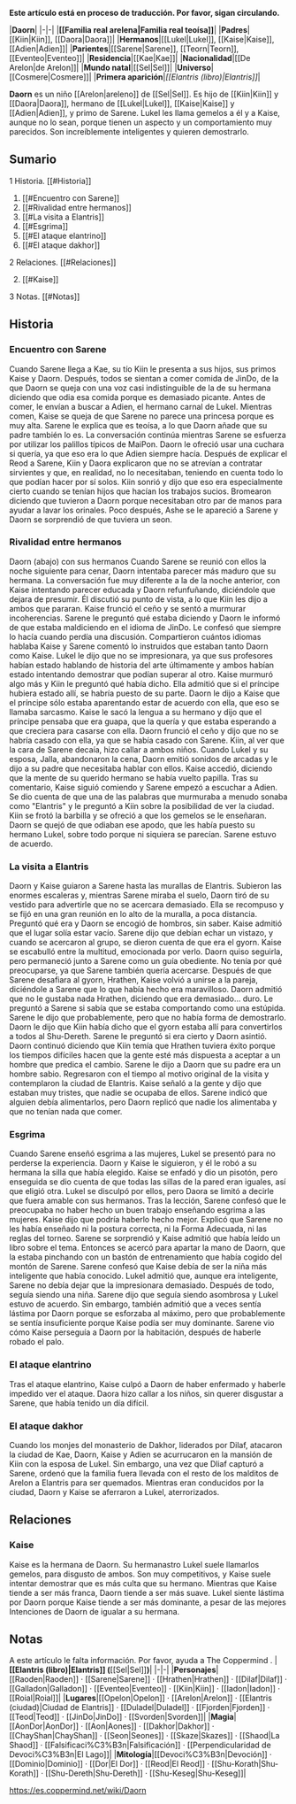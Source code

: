 **Este artículo está en proceso de traducción. Por favor, sigan circulando.**


|**Daorn**|
|-|-|
|**[[Familia real arelena\|Familia real teoísa]]**|
|**Padres**|[[Kiin\|Kiin]], [[Daora\|Daora]]|
|**Hermanos**|[[Lukel\|Lukel]], [[Kaise\|Kaise]], [[Adien\|Adien]]|
|**Parientes**|[[Sarene\|Sarene]], [[Teorn\|Teorn]], [[Eventeo\|Eventeo]]|
|**Residencia**|[[Kae\|Kae]]|
|**Nacionalidad**|[[De Arelon\|de Arelon]]|
|**Mundo natal**|[[Sel\|Sel]]|
|**Universo**|[[Cosmere\|Cosmere]]|
|**Primera aparición**|*[[Elantris (libro)\|Elantris]]*|

**Daorn** es un niño [[Arelon\|areleno]] de [[Sel\|Sel]].
Es hijo de [[Kiin\|Kiin]] y [[Daora\|Daora]], hermano de [[Lukel\|Lukel]], [[Kaise\|Kaise]] y [[Adien\|Adien]], y primo de Sarene.
Lukel les llama gemelos a él y a Kaise, aunque no lo sean, porque tienen un aspecto y un comportamiento muy parecidos. Son increíblemente inteligentes y quieren demostrarlo.

## Sumario

1 Historia. [[#Historia]] 

1. [[#Encuentro con Sarene]] 
1. [[#Rivalidad entre hermanos]] 
1. [[#La visita a Elantris]] 
1. [[#Esgrima]] 
1. [[#El ataque elantrino]] 
1. [[#El ataque dakhor]] 


2 Relaciones. [[#Relaciones]] 

2. [[#Kaise]] 


3 Notas. [[#Notas]] 


## Historia
### Encuentro con Sarene
Cuando Sarene llega a Kae, su tío Kiin le presenta a sus hijos, sus primos Kaise y Daorn. Después, todos se sientan a comer comida de JinDo, de la que Daorn se queja con una voz casi indistinguible de la de su hermana diciendo que odia esa comida porque es demasiado picante. Antes de comer, le envían a buscar a Adien, el hermano carnal de Lukel.
Mientras comen, Kaise se queja de que Sarene no parece una princesa porque es muy alta. Sarene le explica que es teoísa, a lo que Daorn añade que su padre también lo es. La conversación continúa mientras Sarene se esfuerza por utilizar los palillos típicos de MaiPon. Daorn le ofreció usar una cuchara si quería, ya que eso era lo que Adien siempre hacía.
Después de explicar el Reod a Sarene, Kiin y Daora explicaron que no se atrevían a contratar sirvientes y que, en realidad, no lo necesitaban, teniendo en cuenta todo lo que podían hacer por sí solos. Kiin sonrió y dijo que eso era especialmente cierto cuando se tenían hijos que hacían los trabajos sucios. Bromearon diciendo que tuvieron a Daorn porque necesitaban otro par de manos para ayudar a lavar los orinales. Poco después, Ashe se le apareció a Sarene y Daorn se sorprendió de que tuviera un seon.

### Rivalidad entre hermanos
  Daorn (abajo) con sus hermanos
Cuando Sarene se reunió con ellos la noche siguiente para cenar, Daorn intentaba parecer más maduro que su hermana. La conversación fue muy diferente a la de la noche anterior, con Kaise intentando parecer educada y Daorn refunfuñando, diciéndole que dejara de presumir. Él discutió su punto de vista, a lo que Kiin les dijo a ambos que pararan.
Kaise frunció el ceño y se sentó a murmurar incoherencias. Sarene le preguntó qué estaba diciendo y Daorn le informó de que estaba maldiciendo en el idioma de JinDo. Le confesó que siempre lo hacía cuando perdía una discusión. Compartieron cuántos idiomas hablaba Kaise y Sarene comentó lo instruidos que estaban tanto Daorn como Kaise. Lukel le dijo que no se impresionara, ya que sus profesores habían estado hablando de historia del arte últimamente y ambos habían estado intentando demostrar que podían superar al otro.
Kaise murmuró algo más y Kiin le preguntó qué había dicho. Ella admitió que si el príncipe hubiera estado allí, se habría puesto de su parte. Daorn le dijo a Kaise que el príncipe sólo estaba aparentando estar de acuerdo con ella, que eso se llamaba sarcasmo. Kaise le sacó la lengua a su hermano y dijo que el príncipe pensaba que era guapa, que la quería y que estaba esperando a que creciera para casarse con ella. Daorn frunció el ceño y dijo que no se habría casado con ella, ya que se había casado con Sarene. Kiin, al ver que la cara de Sarene decaía, hizo callar a ambos niños.
Cuando Lukel y su esposa, Jalla, abandonaron la cena, Daorn emitió sonidos de arcadas y le dijo a su padre que necesitaba hablar con ellos. Kaise accedió, diciendo que la mente de su querido hermano se había vuelto papilla. Tras su comentario, Kaise siguió comiendo y Sarene empezó a escuchar a Adien. Se dio cuenta de que una de las palabras que murmuraba a menudo sonaba como "Elantris" y le preguntó a Kiin sobre la posibilidad de ver la ciudad. Kiin se frotó la barbilla y se ofreció a que los gemelos se le enseñaran. Daorn se quejó de que odiaban ese apodo, que les había puesto su hermano Lukel, sobre todo porque ni siquiera se parecían. Sarene estuvo de acuerdo.

### La visita a Elantris
Daorn y Kaise guiaron a Sarene hasta las murallas de Elantris. Subieron las enormes escaleras y, mientras Sarene miraba el suelo, Daorn tiró de su vestido para advertirle que no se acercara demasiado. Ella se recompuso y se fijó en una gran reunión en lo alto de la muralla, a poca distancia.
Preguntó qué era y Daorn se encogió de hombros, sin saber. Kaise admitió que el lugar solía estar vacío. Sarene dijo que debían echar un vistazo, y cuando se acercaron al grupo, se dieron cuenta de que era el gyorn. Kaise se escabulló entre la multitud, emocionada por verlo. Daorn quiso seguirla, pero permaneció junto a Sarene como un guía obediente. No tenía por qué preocuparse, ya que Sarene también quería acercarse.
Después de que Sarene desafiara al gyorn, Hrathen, Kaise volvió a unirse a la pareja, diciéndole a Sarene que lo que había hecho era maravilloso. Daorn admitió que no le gustaba nada Hrathen, diciendo que era demasiado... duro. Le preguntó a Sarene si sabía que se estaba comportando como una estúpida. Sarene le dijo que probablemente, pero que no había forma de demostrarlo. Daorn le dijo que Kiin había dicho que el gyorn estaba allí para convertirlos a todos al Shu-Dereth. Sarene le preguntó si era cierto y Daorn asintió.
Daorn continuó diciendo que Kiin temía que Hrathen tuviera éxito porque los tiempos difíciles hacen que la gente esté más dispuesta a aceptar a un hombre que predica el cambio. Sarene le dijo a Daorn que su padre era un hombre sabio.
Regresaron con el tiempo al motivo original de la visita y contemplaron la ciudad de Elantris. Kaise señaló a la gente y dijo que estaban muy tristes, que nadie se ocupaba de ellos. Sarene indicó que alguien debía alimentarlos, pero Daorn replicó que nadie los alimentaba y que no tenían nada que comer.

### Esgrima
Cuando Sarene enseñó esgrima a las mujeres, Lukel se presentó para no perderse la experiencia. Daorn y Kaise le siguieron, y él le robó a su hermana la silla que había elegido. Kaise se enfadó y dio un pisotón, pero enseguida se dio cuenta de que todas las sillas de la pared eran iguales, así que eligió otra. Lukel se disculpó por ellos, pero Daora se limitó a decirle que fuera amable con sus hermanos.
Tras la lección, Sarene confesó que le preocupaba no haber hecho un buen trabajo enseñando esgrima a las mujeres. Kaise dijo que podría haberlo hecho mejor. Explicó que Sarene no les había enseñado ni la postura correcta, ni la Forma Adecuada, ni las reglas del torneo. Sarene se sorprendió y Kaise admitió que había leído un libro sobre el tema. Entonces se acercó para apartar la mano de Daorn, que la estaba pinchando con un bastón de entrenamiento que había cogido del montón de Sarene.
Sarene confesó que Kaise debía de ser la niña más inteligente que había conocido. Lukel admitió que, aunque era inteligente, Sarene no debía dejar que la impresionara demasiado. Después de todo, seguía siendo una niña. Sarene dijo que seguía siendo asombrosa y Lukel estuvo de acuerdo. Sin embargo, también admitió que a veces sentía lástima por Daorn porque se esforzaba al máximo, pero que probablemente se sentía insuficiente porque Kaise podía ser muy dominante. Sarene vio cómo Kaise perseguía a Daorn por la habitación, después de haberle robado el palo.

### El ataque elantrino
Tras el ataque elantrino, Kaise culpó a Daorn de haber enfermado y haberle impedido ver el ataque. Daora hizo callar a los niños, sin querer disgustar a Sarene, que había tenido un día difícil.

### El ataque dakhor
Cuando los monjes del monasterio de Dakhor, liderados por Dilaf, atacaron la ciudad de Kae, Daorn, Kaise y Adien se acurrucaron en la mansión de Kiin con la esposa de Lukel. Sin embargo, una vez que Dliaf capturó a Sarene, ordenó que la familia fuera llevada con el resto de los malditos de Arelon a Elantris para ser quemados. Mientras eran conducidos por la ciudad, Daorn y Kaise se aferraron a Lukel, aterrorizados.

## Relaciones
### Kaise
Kaise es la hermana de Daorn. Su hermanastro Lukel suele llamarlos gemelos, para disgusto de ambos. Son muy competitivos, y Kaise suele intentar demostrar que es más culta que su hermano. Mientras que Kaise tiende a ser más franca, Daorn tiende a ser más suave. Lukel siente lástima por Daorn porque Kaise tiende a ser más dominante, a pesar de las mejores Intenciones de Daorn de igualar a su hermana.

## Notas

A este artículo le falta información. Por favor, ayuda a The Coppermind .
|**[[Elantris (libro)\|Elantris]] (**[[Sel\|Sel]]**)**|
|-|-|
|**Personajes**|[[Raoden\|Raoden]] · [[Sarene\|Sarene]] · [[Hrathen\|Hrathen]] · [[Dilaf\|Dilaf]] · [[Galladon\|Galladon]] · [[Eventeo\|Eventeo]] · [[Kiin\|Kiin]] · [[Iadon\|Iadon]] · [[Roial\|Roial]]|
|**Lugares**|[[Opelon\|Opelon]] · [[Arelon\|Arelon]] · [[Elantris (ciudad)\|Ciudad de Elantris]] · [[Duladel\|Duladel]] · [[Fjorden\|Fjorden]] · [[Teod\|Teod]] · [[JinDo\|JinDo]] · [[Svorden\|Svorden]]|
|**Magia**|[[AonDor\|AonDor]] · [[Aon\|Aones]] · [[Dakhor\|Dakhor]] · [[ChayShan\|ChayShan]] · [[Seon\|Seones]] · [[Skaze\|Skazes]] · [[Shaod\|La Shaod]] · [[Falsificaci%C3%B3n\|Falsificación]] · [[Perpendicularidad de Devoci%C3%B3n\|El Lago]]|
|**Mitología**|[[Devoci%C3%B3n\|Devoción]] · [[Dominio\|Dominio]] · [[Dor\|El Dor]] · [[Reod\|El Reod]] · [[Shu-Korath\|Shu-Korath]] · [[Shu-Dereth\|Shu-Dereth]] · [[Shu-Keseg\|Shu-Keseg]]|



https://es.coppermind.net/wiki/Daorn